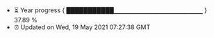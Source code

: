 - ⏳ Year progress { ███████████▁▁▁▁▁▁▁▁▁▁▁▁▁▁▁▁▁▁▁ } 37.89 %
- ⏰ Updated on Wed, 19 May 2021 07:27:38 GMT

